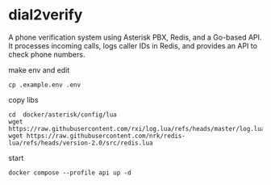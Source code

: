 # dial2verify
A phone verification system using Asterisk PBX, Redis, and a Go-based API. It processes incoming calls, logs caller IDs in Redis, and provides an API to check phone numbers.

make env and edit
```shell
cp .example.env .env
```

copy libs
```shell
cd  docker/asterisk/config/lua
wget https://raw.githubusercontent.com/rxi/log.lua/refs/heads/master/log.lua
wget https://raw.githubusercontent.com/nrk/redis-lua/refs/heads/version-2.0/src/redis.lua
```

start
```shell
docker compose --profile api up -d
```
